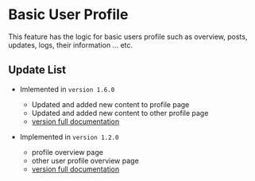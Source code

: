 # Basic User Profile

This feature has the logic for basic users profile such as overview, posts, updates, logs, their information ... etc.

## Update List

- Imlemented in `version 1.6.0`
  - Updated and added new content to profile page
  - Updated and added new content to other profile page
  - [version full documentation](../version_docs/version-1.6.0.md)

- Implemented in `version 1.2.0`
  - profile overview page
  - other user profile overview page
  - [version full documentation](../version_docs/version-1.2.0.md)
